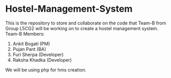 # Hostel-Management-System

This is the repository to store and collaborate on the code that Team-B from Group L5CG2 will be working on to create a hostel management system. 
<br>
Team-B Members:
1. Ankit Bogati (PM)
2. Pujan Pant (BA)
3. Furi Sherpa (Developer)
4. Raksha Khadka (Developer)

We will be using php for hms creation.
